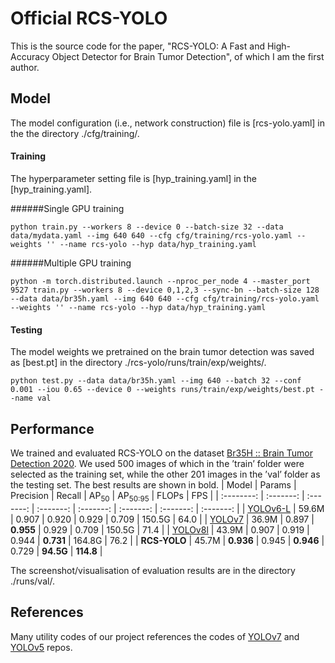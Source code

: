 # Official RCS-YOLO
This is the source code for the paper, "RCS-YOLO: A Fast and High-Accuracy Object Detector for Brain Tumor Detection", of which I am the first author.

## Model
The model configuration (i.e., network construction) file is [rcs-yolo.yaml] in the the directory ./cfg/training/.

#### Training

The hyperparameter setting file is [hyp_training.yaml] in the [hyp_training.yaml].

######Single GPU training
```
python train.py --workers 8 --device 0 --batch-size 32 --data data/mydata.yaml --img 640 640 --cfg cfg/training/rcs-yolo.yaml --weights '' --name rcs-yolo --hyp data/hyp_training.yaml
```

######Multiple GPU training
```
python -m torch.distributed.launch --nproc_per_node 4 --master_port 9527 train.py --workers 8 --device 0,1,2,3 --sync-bn --batch-size 128 --data data/br35h.yaml --img 640 640 --cfg cfg/training/rcs-yolo.yaml --weights '' --name rcs-yolo --hyp data/hyp_training.yaml
```

#### Testing

The model weights we pretrained on the brain tumor detection was saved as [best.pt] in the directory ./rcs-yolo/runs/train/exp/weights/.
```
python test.py --data data/br35h.yaml --img 640 --batch 32 --conf 0.001 --iou 0.65 --device 0 --weights runs/train/exp/weights/best.pt --name val
```

## Performance
We trained and evaluated RCS-YOLO on the dataset [Br35H :: Brain Tumor Detection 2020](https://www.kaggle.com/datasets/ahmedhamada0/brain-tumor-detection). We used 500 images of which in the ’train’ folder were selected as the training set, while the other 201 images in the ’val’ folder as the testing set. The best results are shown in bold.
| Model | Params | Precision | Recall | AP<sub>50</sub> | AP<sub>50:95</sub> | FLOPs | FPS |
| :--------: | :-------: | :-------: | :-------: | :-------: | :-------: | :-------: | :-------: |
| [YOLOv6-L](https://github.com/meituan/YOLOv6) | 59.6M | 0.907 | 0.920 | 0.929 | 0.709 | 150.5G | 64.0 |
| [YOLOv7](https://github.com/WongKinYiu/yolov7) | 36.9M | 0.897 | **0.955** | 0.929 | 0.709 | 150.5G | 71.4 |
| [YOLOv8l](https://github.com/ultralytics/ultralytics) | 43.9M | 0.907 | 0.919 | 0.944 | **0.731** | 164.8G | 76.2 |
| **RCS-YOLO** | 45.7M | **0.936** | 0.945 | **0.946** | 0.729 | **94.5G** | **114.8** |

The screenshot/visualisation of evaluation results are in the directory ./runs/val/.

<!---
## Suggested Citation>
Please cite our paper if you use code from this repository:
> Plain Text

*Nature* Style
```
Kang, M., Ting, C.-M., Ting, F. F., and Phan, R. Rcs-yolo: A fast and high-accuracy object detector for brain tumor detection. In , (2023)
```

*IEEE* Style
```
M. Kang, C.-M. Ting, F. F. Ting, and R. Phan, "Rcs-yolo: A fast and high-accuracy object detector for brain tumor detection," in , 2023.
```

> BibTeX Format
```
@inproceedings{kang2023rcsyolo,
  author = "Ming Kang and Chee-Ming Ting and Fung Fung Ting and Raphael Phan",
  title = "RCS-YOLO: A Fast and High-Accuracy Object Detector for Brain Tumor Detection",
  booktitle = " ",
  year = "2023"
}
```
```
@inproceedings{kang2023rcsyolo,
  author = {Ming Kang and Chee-Ming Ting and Fung Fung Ting and Raphael Phan},
  title = {RCS-YOLO: A Fast and High-Accuracy Object Detector for Brain Tumor Detection},
  booktitle = { },
  year = {2023}
}
```

## License
RCS-YOLO is released under the Apache 2.0 license. Please see the [LICENSE](https://github.com/mkang315/rcs-yolo/blob/main/LICENSE) file for more information.
-->
## References
Many utility codes of our project references the codes of [YOLOv7](https://github.com/WongKinYiu/yolov7) and [YOLOv5](https://github.com/ultralytics/yolov5) repos.
